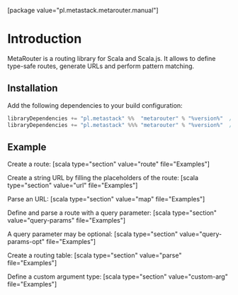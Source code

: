 [package value="pl.metastack.metarouter.manual"]
# Introduction
MetaRouter is a routing library for Scala and Scala.js. It allows to define type-safe routes, generate URLs and perform pattern matching.

## Installation
Add the following dependencies to your build configuration:

```scala
libraryDependencies += "pl.metastack" %%  "metarouter" % "%version%"  // Scala
libraryDependencies += "pl.metastack" %%% "metarouter" % "%version%"  // Scala.js
```

## Example
Create a route:
[scala type="section" value="route" file="Examples"]

Create a string URL by filling the placeholders of the route:
[scala type="section" value="url" file="Examples"]

Parse an URL:
[scala type="section" value="map" file="Examples"]

Define and parse a route with a query parameter:
[scala type="section" value="query-params" file="Examples"]

A query parameter may be optional:
[scala type="section" value="query-params-opt" file="Examples"]

Create a routing table:
[scala type="section" value="parse" file="Examples"]

Define a custom argument type:
[scala type="section" value="custom-arg" file="Examples"]
